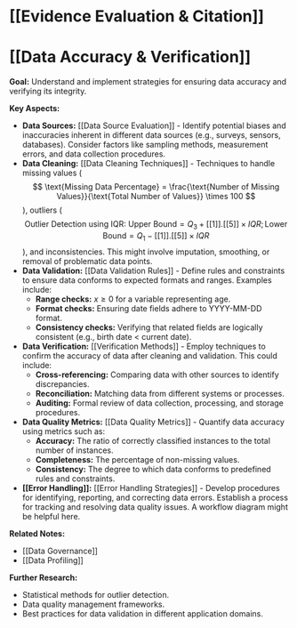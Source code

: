 # [[Evidence Evaluation & Citation]]
# [[Data Accuracy & Verification]]

**Goal:** Understand and implement strategies for ensuring data accuracy and verifying its integrity.


**Key Aspects:**

* **Data Sources:** [[Data Source Evaluation]]  -  Identify potential biases and inaccuracies inherent in different data sources (e.g., surveys, sensors, databases).  Consider factors like sampling methods, measurement errors, and data collection procedures.
* **Data Cleaning:** [[Data Cleaning Techniques]] - Techniques to handle missing values ($$ \text{Missing Data Percentage} = \frac{\text{Number of Missing Values}}{\text{Total Number of Values}} \times 100 $$), outliers ($$ \text{Outlier Detection using IQR: } \text{Upper Bound} = Q_3 + [[1]].[[5]] \times IQR; \text{Lower Bound} = Q_1 - [[1]].[[5]] \times IQR $$), and inconsistencies. This might involve imputation, smoothing, or removal of problematic data points.
* **Data Validation:** [[Data Validation Rules]] - Define rules and constraints to ensure data conforms to expected formats and ranges.  Examples include:
    * **Range checks:**  $x \ge 0$  for a variable representing age.
    * **Format checks:** Ensuring date fields adhere to YYYY-MM-DD format.
    * **Consistency checks:** Verifying that related fields are logically consistent (e.g., birth date < current date).
* **Data Verification:** [[Verification Methods]] - Employ techniques to confirm the accuracy of data after cleaning and validation.  This could include:
    * **Cross-referencing:** Comparing data with other sources to identify discrepancies.
    * **Reconciliation:** Matching data from different systems or processes.
    * **Auditing:**  Formal review of data collection, processing, and storage procedures.
* **Data Quality Metrics:** [[Data Quality Metrics]] - Quantify data accuracy using metrics such as:
    * **Accuracy:** The ratio of correctly classified instances to the total number of instances.
    * **Completeness:** The percentage of non-missing values.
    * **Consistency:** The degree to which data conforms to predefined rules and constraints.
* **[[Error Handling]]:** [[Error Handling Strategies]]  - Develop procedures for identifying, reporting, and correcting data errors. Establish a process for tracking and resolving data quality issues.  A workflow diagram might be helpful here.


**Related Notes:**

* [[Data Governance]]
* [[Data Profiling]]


**Further Research:**

* Statistical methods for outlier detection.
* Data quality management frameworks.
* Best practices for data validation in different application domains.


